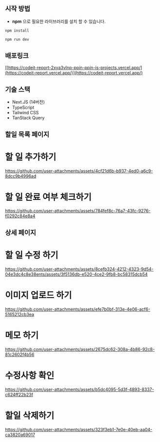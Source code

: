 ## 시작 방법
- **npm** 으로 필요한 라이브러리를 설치 할 수 있습니다.

```bash
npm install

npm run dev

```
## 배포링크 

[[https://codeit-report-2xya3vlnp-ppin-ppin-is-projects.vercel.app/](https://codeit-report.vercel.app/)](https://codeit-report.vercel.app/)
## 기술 스택
- Next.JS (14버전)
- TypeScript
- Tailwind CSS
- TanStack Query


## 할일 목록 페이지
# 할 일 추가하기
https://github.com/user-attachments/assets/4cf21d6b-b937-4ed0-a6c9-8dcc9b4996ad
# 할 일 완료 여부 체크하기
https://github.com/user-attachments/assets/784fef8c-76a7-43fc-9276-f0292c84e8a4


## 상세 페이지

# 할 일 수정 하기

https://github.com/user-attachments/assets/8cefb324-4212-4323-9d54-04e3dc4c8e38ents/assets/3f5136db-e520-4ce2-9fb8-bc58315dcb54
# 이미지 업로드 하기
https://github.com/user-attachments/assets/efe7b0bf-313e-4e06-acf6-5165212cb3ea
# 메모 하기


https://github.com/user-attachments/assets/2675dc62-308a-4b86-92c8-81c2602f4b56

# 수정사항 확인


https://github.com/user-attachments/assets/b5dc4095-5d3f-4893-8337-c624ff22b23f



# 할일 삭제하기




https://github.com/user-attachments/assets/323f3eb1-7e0e-40eb-aa04-ca3820a69017




